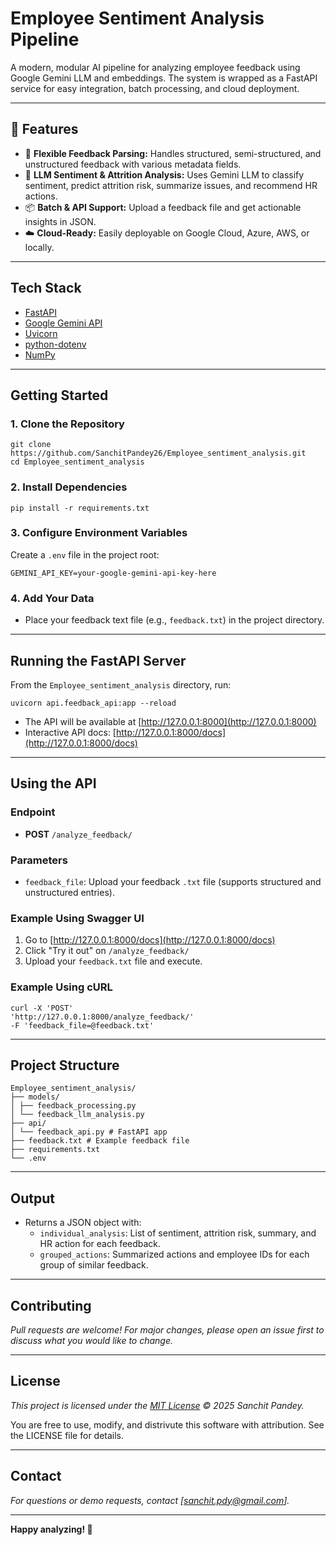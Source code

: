 # Employee Sentiment Analysis Pipeline

A modern, modular AI pipeline for analyzing employee feedback using Google Gemini LLM and embeddings. The system is wrapped as a FastAPI service for easy integration, batch processing, and cloud deployment.

---

## 🚀 Features

- 📝 **Flexible Feedback Parsing:** Handles structured, semi-structured, and unstructured feedback with various metadata fields.
- 🤖 **LLM Sentiment & Attrition Analysis:** Uses Gemini LLM to classify sentiment, predict attrition risk, summarize issues, and recommend HR actions.
- 📦 **Batch & API Support:** Upload a feedback file and get actionable insights in JSON.
- ☁️ **Cloud-Ready:** Easily deployable on Google Cloud, Azure, AWS, or locally.

---

## Tech Stack

- [FastAPI](https://fastapi.tiangolo.com/)
- [Google Gemini API](https://ai.google.dev/)
- [Uvicorn](https://www.uvicorn.org/)
- [python-dotenv](https://pypi.org/project/python-dotenv/)
- [NumPy](https://numpy.org/)

---

## Getting Started

### 1. Clone the Repository

```commandline
git clone https://github.com/SanchitPandey26/Employee_sentiment_analysis.git
cd Employee_sentiment_analysis
```

### 2. Install Dependencies

```commandline
pip install -r requirements.txt
```

### 3. Configure Environment Variables

Create a `.env` file in the project root:

```dotenv
GEMINI_API_KEY=your-google-gemini-api-key-here
```

### 4. Add Your Data

- Place your feedback text file (e.g., `feedback.txt`) in the project directory.

---

## Running the FastAPI Server

From the `Employee_sentiment_analysis` directory, run:

```commandline
uvicorn api.feedback_api:app --reload
```

- The API will be available at [http://127.0.0.1:8000](http://127.0.0.1:8000)
- Interactive API docs: [http://127.0.0.1:8000/docs](http://127.0.0.1:8000/docs)

---

## Using the API

### Endpoint

- **POST** `/analyze_feedback/`

### Parameters

- `feedback_file`: Upload your feedback `.txt` file (supports structured and unstructured entries).

### Example Using Swagger UI

1. Go to [http://127.0.0.1:8000/docs](http://127.0.0.1:8000/docs)
2. Click "Try it out" on `/analyze_feedback/`
3. Upload your `feedback.txt` file and execute.

### Example Using cURL

```commandline
curl -X 'POST'
'http://127.0.0.1:8000/analyze_feedback/'
-F 'feedback_file=@feedback.txt'
```

---

## Project Structure

```text
Employee_sentiment_analysis/
├── models/
│ ├── feedback_processing.py
│ └── feedback_llm_analysis.py
├── api/
│ └── feedback_api.py # FastAPI app
├── feedback.txt # Example feedback file
├── requirements.txt
└── .env
```

---
## Output

- Returns a JSON object with:
  - `individual_analysis`: List of sentiment, attrition risk, summary, and HR action for each feedback.
  - `grouped_actions`: Summarized actions and employee IDs for each group of similar feedback.

---
## Contributing

*Pull requests are welcome! For major changes, please open an issue first to discuss what you would like to change.*

---
## License

*This project is licensed under the [MIT License](./LICENSE) © 2025 Sanchit Pandey.*

You are free to use, modify, and distrivute this software with attribution.
See the LICENSE file for details.

---
## Contact

*For questions or demo requests, contact [sanchit.pdy@gmail.com].*

---

**Happy analyzing! 🚀**
